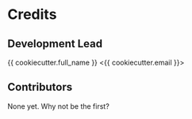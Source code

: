 # Credits


## Development Lead

{{ cookiecutter.full_name }} <{{ cookiecutter.email }}>

## Contributors


None yet. Why not be the first?
